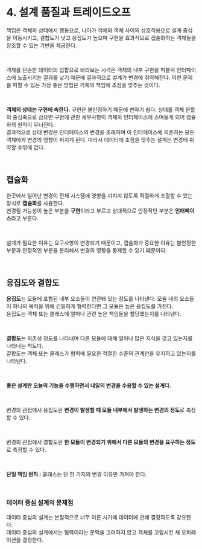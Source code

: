 # 4. 설계 품질과 트레이드오프

책임은 객체의 상태에서 행동으로, 나아가 객체와 객체 사이의 상호작용으로 설계 중심을 이동시키고, 결합도가 낮고 응집도가 높으며 구현을 효과적으로 캡슐화하는 객체들을 창조할 수 있는 기반을 제공한다.

<br>

객체를 단순한 데이터의 집합으로 바라보는 시각은 객체의 내부 구현을 퍼블릭 인터페이스에 노출시키는 결과를 낳기 때문에 결과적으로 설계가 변경에 취약해진다. 이런 문제를 피할 수 있는 가장 좋은 방법은 객체의 책임에 초점을 맞추는 것이다.

<br>

**객체의 상태는 구현에 속한다.** 구현은 불안정하기 때문에 변하기 쉽다. 상태를 객체 분할의 중심축으로 삼으면 구현에 관한 세부사항이 객체의 인터페이스에 스며들게 되어 캡슐화의 원칙이 무너진다.<br>
결과적으로 상태 변경은 인터페이스의 변경을 초래하며 이 인터페이스에 의존하는 모든 객체에게 변경의 영향이 퍼지게 된다. 따라서 데이터에 초점을 맞추는 설계는 변경에 취약할 수밖에 없다.

<br>

## 캡슐화
한곳에서 일어난 변경이 전체 시스템에 영향을 끼치지 않도록 적절하게 조절할 수 있는 장치로 **캡술화**를 사용한다.<br>
변경될 가능성이 높은 부분을 **구현**이라고 부르고 상대적으로 안정적인 부분은 **인터페이스**라고 부른다.

<br>

설계가 필요한 이유는 요구사항이 변경되기 때문이고, 캡슐화가 중요한 이유는 불안정한 부분과 안정적인 부분을 분리해서 변경의 영향을 통제할 수 있기 떄문이다.

<br>

## 응집도와 결합도
**응집도**는 모듈에 포함된 내부 요소들이 연관돼 있는 정도를 나타낸다. 모듈 내의 요소들이 하나의 목적을 위해 긴밀하게 협력한다면 그 모듈은 높은 응집도를 가진다.<br>
응집도는 객체 또는 클래스에 얼마나 관련 높은 책임들을 할당했는지를 나타낸다.

<br>

**결합도**는 의존성 정도를 나타내며 다른 모듈에 대해 얼마나 많은 지식을 갖고 있는지를 나타내는 척도다.<br>
결합도는 객체 또는 클래스가 협력에 필요한 적절한 수준의 관계만을 유지하고 있는지를 나타낸다.

<br>

**좋은 설계란 오늘의 기능을 수행하면서 내일의 변경을 수용할 수 있는 설계다.**

<br>

변경의 관점에서 응집도란 **변경이 발생할 때 모듈 내부에서 발생하는 변경의 정도**로 측정할 수 있다.

<br>

변경의 관점에서 결합도란 **한 모듈이 변경되기 위해서 다른 모듈의 변경을 요구하는 정도**로 측정할 수 있다.

<br>

**단일 책임 원칙 :** 클래스는 단 한 가지의 변경 이유만 가져야 한다. 

<br>

### 데이터 중심 설계의 문제점
데이터 중심의 설계는 본질적으로 너무 이른 시기에 데이터에 관해 결정하도록 강요한다.<br>
데이터 중심의 설계에서는 협력이라는 문맥을 고려하지 않고 객체를 고립시킨 채 오퍼레이션을 결정한다.